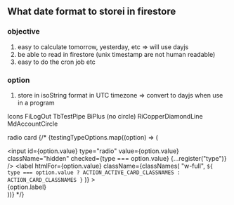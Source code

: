 ## What date format to storei in firestore

### objective

1. easy to calculate tomorrow, yesterday, etc => will use dayjs
2. be able to read in firestore (unix timestamp are not human readable)
3. easy to do the cron job etc

### option

1. store in isoString format in UTC timezone => convert to dayjs when use in a program


Icons
FiLogOut
TbTestPipe
BiPlus (no circle)
RiCopperDiamondLine
MdAccountCircle



radio card
  {/* {testingTypeOptions.map((option) => (
              <div key={option.value} className="flex col-span-6 md:col-span-4">
                <input
                  id={option.value}
                  type="radio"
                  value={option.value}
                  className="hidden"
                  checked={type === option.value}
                  {...register("type")}
                />
                <label
                  htmlFor={option.value}
                  className={classNames(
                    "w-full",
                    `${
                      type === option.value
                        ? ACTION_ACTIVE_CARD_CLASSNAMES
                        : ACTION_CARD_CLASSNAMES
                    }`
                  )}
                >
                  <div>{option.label}</div>
                </label>
              </div>
            ))} */}
            